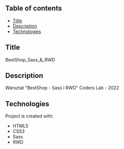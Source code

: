 ## Table of contents
* [Title](#title)
* [Description](#description)
* [Technologies](#technologies)

## Title
BestShop_Sass_&_RWD

## Description
Warsztat "BestShop - Sass i RWD" Coders Lab - 2022
	
## Technologies
Project is created with:
* HTML5
* CSS3
* Sass
* RWD
